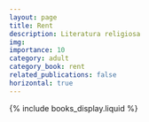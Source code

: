 ```yaml
---
layout: page
title: Rent
description: Literatura religiosa
img:
importance: 10
category: adult
category_book: rent
related_publications: false
horizontal: true
---
```


{% include books_display.liquid %}
